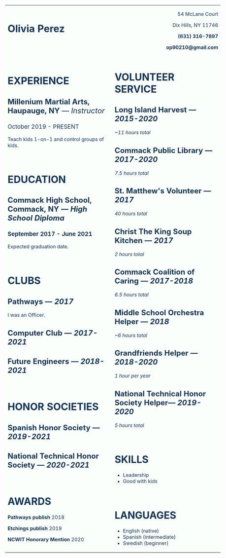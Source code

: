 <table style="width: 700px; background-color: #fbfffb; margin-left: auto; margin-right: auto;">
<tbody>
<tr>
<td style="width: 340.00px;">
<h1><span style="font-weight: 500; color: #123456;"><strong>Olivia Perez</strong></span></h1>
<p><span style="color: #123456;">&nbsp;</span></p>
</td>
<td style="width: 345.00px;">
<p style="text-align: right;"><span style="color: #123456;">54 McLane Court</span></p>
<p style="text-align: right;"><span style="color: #123456;">Dix Hills, NY 11746</span></p>
<p style="text-align: right;"><span style="color: #123456;"><strong>(631) 316-7897</strong></span></p>
<p style="text-align: right;"><span style="color: #123456;"><strong>op90210@gmail.com</strong></span></p>
</td>
</tr>
<tr>
<td style="width: 335.00px;">
<h1><span style="color: #123456;"><strong>EXPERIENCE</strong></span></h1>
<h2><span style="color: #123456;"><strong>Millenium Martial Arts, Haupauge, NY</strong><span style="font-weight: 400;">&nbsp;&mdash; <em>Instructor</em></span></span></h2>
<h3><span style="font-weight: 400; color: #123456;">October 2019 - PRESENT</span></h3>
<p><span style="color: #123456;">Teach kids 1-on-1 and control groups of kids.</span></p>
<p><span style="color: #123456;">&nbsp;</span></p>
<h1><span style="color: #123456;"><strong>EDUCATION</strong></span></h1>
<h2><span style="color: #123456;"><strong>Commack High School, </strong>Commack, NY &mdash; <em>High School Diploma</em></span></h2>
<h3><span style="color: #123456;">September 2017 - June 2021</span></h3>
<p><span style="color: #123456;">Expected graduation date.</span></p>
<p><span style="color: #123456;">&nbsp;</span></p>
<h1><span style="color: #123456;">CLUBS</span></h1>
<h2><span style="color: #123456;"><strong>Pathways&nbsp;</strong>&mdash; <em>2017</em></span></h2>
<p><span style="color: #123456;">I was an Officer.</span></p>
<h2><span style="color: #123456;"><strong>Computer Club&nbsp;</strong>&mdash; <em>2017-2021</em></span></h2>
<h2><span style="color: #123456;"><strong>Future Engineers&nbsp;</strong>&mdash; <em>2018-2021</em></span></h2>
<p><span style="color: #123456;">&nbsp;</span></p>
<h1><span style="color: #123456;">HONOR SOCIETIES</span></h1>
<h2><span style="color: #123456;"><strong>Spanish Honor Society&nbsp;</strong>&mdash; <em>2019-2021</em></span></h2>
<h2><span style="color: #123456;"><strong>National Technical Honor Society&nbsp;</strong>&mdash; <em>2020-2021</em></span></h2>
<p><span style="color: #123456;">&nbsp;</span></p>
<h1><span style="color: #123456;"><strong>AWARDS</strong></span></h1>
<p><span style="color: #123456;"><strong>Pathways publish </strong>2018</span></p>
<p><span style="color: #123456;"><strong>Etchings publish </strong>2019</span></p>
<p><span style="color: #123456;"><strong>NCWIT Honorary Mention&nbsp;</strong>2020</span></p>
</td>
<td>
<h1><span style="color: #123456;">VOLUNTEER SERVICE</span></h1>
<h2><span style="color: #123456;"><strong>Long Island Harvest&nbsp;</strong>&mdash; <em>2015-2020</em></span></h2>
<p><span style="color: #123456;"><em>~11 hours total</em></span></p>
<h2><span style="color: #123456;"><strong>Commack Public Library&nbsp;</strong>&mdash; <em>2017-2020</em></span></h2>
<p><span style="color: #123456;"><em>7.5 hours total</em></span></p>
<h2><span style="color: #123456;"><strong>St. Matthew's Volunteer&nbsp;</strong>&mdash; <em>2017</em></span></h2>
<p><span style="color: #123456;"><em>40 hours total</em></span></p>
<h2><span style="color: #123456;"><strong>Christ The King Soup Kitchen&nbsp;</strong>&mdash; <em>2017</em></span></h2>
<p><span style="color: #123456;"><em>2 hours total</em></span></p>
<h2><span style="color: #123456;"><strong>Commack Coalition of Caring&nbsp;</strong>&mdash; <em>2017-2018</em></span></h2>
<p><span style="color: #123456;"><em>6.5 hours total</em></span></p>
<h2><span style="color: #123456;"><strong>Middle School Orchestra Helper&nbsp;</strong>&mdash; <em>2018</em></span></h2>
<p><span style="color: #123456;"><em>~6 hours total</em></span></p>
<h2><span style="color: #123456;"><strong>Grandfriends Helper&nbsp;</strong>&mdash; <em>2018-2020</em></span></h2>
<p><span style="color: #123456;"><em>1 hour per year</em></span></p>
<h2><span style="color: #123456;"><strong>National Technical Honor Society Helper</strong>&mdash; <em>2019-2020</em></span></h2>
<p><span style="color: #123456;"><em>5 hours total</em></span></p>
<p><span style="color: #123456;">&nbsp;</span></p>
<h1><span style="color: #123456;"><strong>SKILLS</strong></span></h1>
<ul>
<li><span style="color: #123456;">Leadership</span></li>
<li><span style="color: #123456;">Good with kids</span></li>
</ul>
<p><span style="color: #123456;">&nbsp;</span></p>
<h1><span style="color: #123456;"><strong>LANGUAGES</strong></span></h1>
<ul>
<li><span style="color: #123456;">English (native)</span></li>
<li><span style="color: #123456;">Spanish (intermediate)</span></li>
<li><span style="color: #123456;">Swedish (beginner)</span></li>
</ul>
</td>
</tr>
</tbody>
</table>
